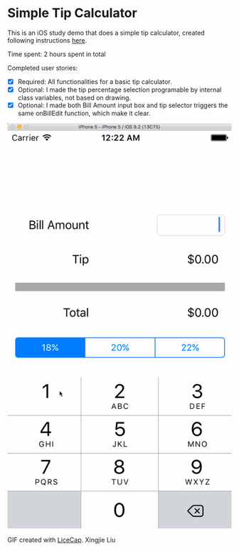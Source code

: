 # Simple Tip Calculator

This is an iOS study demo that does a simple tip calculator, created following instructions [here](https://vimeo.com/102084767).

Time spent: 2 hours spent in total

Completed user stories:

 * [x] Required: All functionalities for a basic tip calculator.
 * [x] Optional: I made the tip percentage selection programable by internal class variables, not based on drawing.
 * [x] Optional: I made both Bill Amount input box and tip selector triggers the same onBillEdit function, which make it clear.

![Video Walkthrough](tip_calculator_demo.gif)

GIF created with [LiceCap](http://www.cockos.com/licecap/).
Xingjie Liu

